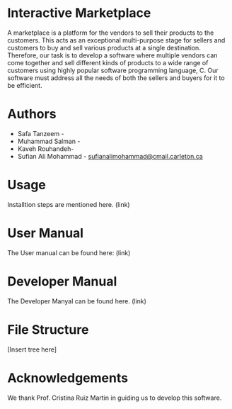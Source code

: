 # Interactive Marketplace
A marketplace is a platform for the vendors to sell their products to the customers. This acts as an exceptional multi-purpose stage for sellers and customers to buy and sell various products at a single
destination. Therefore, our task is to develop a software where multiple vendors can come together and sell
different kinds of products to a wide range of customers using highly popular software programming
language, C. Our software must address all the needs of both the sellers and buyers for it to be efficient.

# Authors
* Safa Tanzeem - 
* Muhammad Salman -   
* Kaveh Rouhandeh- 
* Sufian Ali Mohammad - sufianalimohammad@cmail.carleton.ca
# Usage
Installtion steps are mentioned here. (link)
# User Manual
The User manual can be found here: (link)
# Developer Manual
The Developer Manyal can be found here. (link)
# File Structure
[Insert tree here]
# Acknowledgements
We thank Prof. Cristina Ruiz Martin in guiding us to develop this software.
